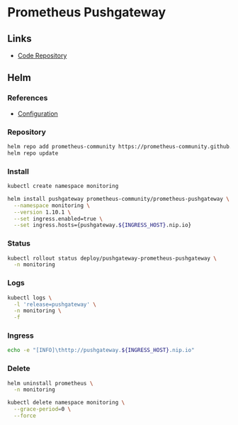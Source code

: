# Prometheus Pushgateway

## Links

- [Code Repository](https://github.com/prometheus/pushgateway)

## Helm

### References

- [Configuration](https://github.com/prometheus-community/helm-charts/tree/main/charts/prometheus-pushgateway#configuration)

### Repository

```sh
helm repo add prometheus-community https://prometheus-community.github.io/helm-charts
helm repo update
```

### Install

```sh
kubectl create namespace monitoring
```

```sh
helm install pushgateway prometheus-community/prometheus-pushgateway \
  --namespace monitoring \
  --version 1.10.1 \
  --set ingress.enabled=true \
  --set ingress.hosts={pushgateway.${INGRESS_HOST}.nip.io}
```

### Status

```sh
kubectl rollout status deploy/pushgateway-prometheus-pushgateway \
  -n monitoring
```

### Logs

```sh
kubectl logs \
  -l 'release=pushgateway' \
  -n monitoring \
  -f
```

### Ingress

```sh
echo -e "[INFO]\thttp://pushgateway.${INGRESS_HOST}.nip.io"
```

### Delete

```sh
helm uninstall prometheus \
  -n monitoring

kubectl delete namespace monitoring \
  --grace-period=0 \
  --force
```
